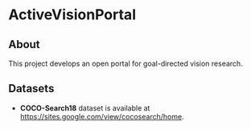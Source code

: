# ActiveVisionPortal
## About
This project develops an open portal for goal-directed vision research.
## Datasets
* **COCO-Search18** dataset is available at https://sites.google.com/view/cocosearch/home.
